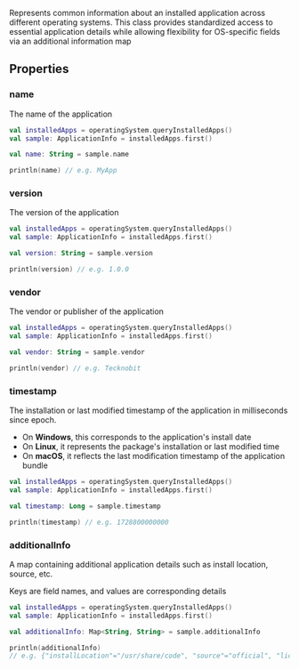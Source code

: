 Represents common information about an installed application across different operating systems. This class provides 
standardized access to essential application details while allowing flexibility for OS-specific fields via an
additional information map

## Properties

### name

The name of the application

```kotlin
val installedApps = operatingSystem.queryInstalledApps()
val sample: ApplicationInfo = installedApps.first()

val name: String = sample.name

println(name) // e.g. MyApp
```

### version

The version of the application

```kotlin
val installedApps = operatingSystem.queryInstalledApps()
val sample: ApplicationInfo = installedApps.first()

val version: String = sample.version

println(version) // e.g. 1.0.0
```

### vendor

The vendor or publisher of the application

```kotlin
val installedApps = operatingSystem.queryInstalledApps()
val sample: ApplicationInfo = installedApps.first()

val vendor: String = sample.vendor

println(vendor) // e.g. Tecknobit
```

### timestamp

The installation or last modified timestamp of the application in milliseconds since epoch.

- On **Windows**, this corresponds to the application's install date
- On **Linux**, it represents the package's installation or last modified time
- On **macOS**, it reflects the last modification timestamp of the application bundle

```kotlin
val installedApps = operatingSystem.queryInstalledApps()
val sample: ApplicationInfo = installedApps.first()

val timestamp: Long = sample.timestamp

println(timestamp) // e.g. 1728800000000
```

### additionalInfo

A map containing additional application details such as install location, source, etc. 

Keys are field names, and values are corresponding details

```kotlin
val installedApps = operatingSystem.queryInstalledApps()
val sample: ApplicationInfo = installedApps.first()

val additionalInfo: Map<String, String> = sample.additionalInfo

println(additionalInfo) 
// e.g. {"installLocation"="/usr/share/code", "source"="official", "license"="MIT"}
```